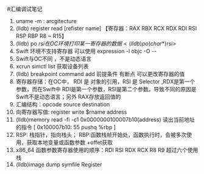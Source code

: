 #汇编调试笔记

1.  uname -m : arcgitecture
2. (lldb) register read [refister name] 【寄存器：RAX RBX RCX RDX RDI RSI RSP RBP  R8 ~ R15】
3. (lldb) po $rsi  在OC环境打印某一寄存器的数据 < (lldb) po (char *)$rsi>
4. Swift 环境不支持寄存器 可以使用 expression -l objc -O -- 
5. Swift与OC不同 ，不是动态语言
6. xcrun simctl list  获取设备列表
7. (lldb) breakpoint command add   前提条件 有断点  可以更改寄存器的值
8. 寄存器存储：在OC中， RDI 是 对象的引用，RSI 是 Selector ,RDX是第一个参数，而在Swift中 RDI是第一个参数，RSI是第二个参数。导致不同的原因是Swift不是动态语言；另外 RAX存放返回值的
9. 汇编结构：opcode source destination
10. 向寄存器写值: register write $rname  address
11. (lldb)memory read -fi -c1  0x0000000100007b10(address) 读出当前地址的指令 [ 0x100007b10: 55  pushq  %rbp
]
12. RSP: 栈指针，指向栈头； RBP:函数栈帧开始处，函数执行时，会被多次使用，获取本地变量或函数参数  +offet获取
13. x86_64 函数参数寄存器使用的顺序：RDI RSI RDX RCX R8 R9  超过六个使用栈
14. (lldb)image dump symfile Register